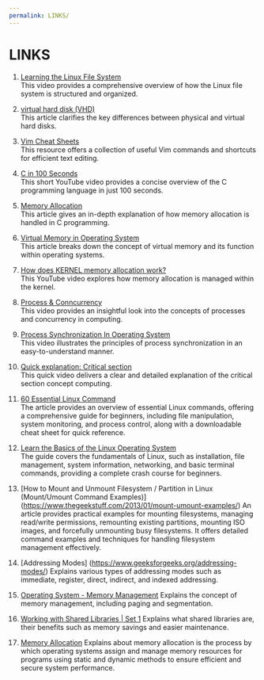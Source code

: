 ```yaml
---
permalink: LINKS/
---
```


# LINKS

1. [Learning the Linux File System](https://www.youtube.com/watch?v=HIXzJ3Rz9po)<br>
This video provides a comprehensive overview of how the Linux file system is structured and organized.

2. [virtual hard disk (VHD)](https://www.techtarget.com/searchvirtualdesktop/definition/virtual-hard-disk-VHD) <br>
This article clarifies the key differences between physical and virtual hard disks.

3. [Vim Cheat Sheets](https://vim.rtorr.com/) <br>
This resource offers a collection of useful Vim commands and shortcuts for efficient text editing.

4. [C in 100 Seconds](https://www.youtube.com/watch?v=U3aXWizDbQ4) <br>
This short YouTube video provides a concise overview of the C programming language in just 100 seconds.

5. [Memory Allocation](https://www.cs.uah.edu/~rcoleman/Common/C_Reference/MemoryAlloc.html) <br>
This article gives an in-depth explanation of how memory allocation is handled in C programming.

6. [Virtual Memory in Operating System](https://www.geeksforgeeks.org/virtual-memory-in-operating-system/) <br>
This article breaks down the concept of virtual memory and its function within operating systems.

7. [How does KERNEL memory allocation work?](https://www.youtube.com/watch?v=NC_qkXznvkg) <br>
This YouTube video explores how memory allocation is managed within the kernel.

8. [Process & Conncurrency](https://www.youtube.com/watch?v=-pL2fAdb7Kw) <br>
This video provides an insightful look into the concepts of processes and concurrency in computing.

9. [Process Synchronization In Operating System](https://www.youtube.com/watch?v=B6D8HGBEt1g) <br>
This video illustrates the principles of process synchronization in an easy-to-understand manner.

10. [Quick explanation: Critical section](https://www.youtube.com/watch?v=BSX1YEoCVgA) <br>
This quick video delivers a clear and detailed explanation of the critical section concept computing. 

11. [60 Essential Linux Command](https://www.hostinger.com/tutorials/linux-commands) <br>
The article provides an overview of essential Linux commands, offering a comprehensive guide for beginners, including file manipulation, system monitoring, and process control, along with a downloadable cheat sheet for quick reference.

12. [Learn the Basics of the Linux Operating System](https://www.freecodecamp.org/news/learn-the-basics-of-the-linux-operating-system/) <br>
The guide covers the fundamentals of Linux, such as installation, file management, system information, networking, and basic terminal commands, providing a complete crash course for beginners.

13. [How to Mount and Unmount Filesystem / Partition in Linux (Mount/Umount Command Examples)] (https://www.thegeekstuff.com/2013/01/mount-umount-examples/) An article provides practical examples for mounting filesystems, managing read/write permissions, remounting existing partitions, mounting ISO images, and forcefully unmounting busy filesystems. It offers detailed command examples and techniques for handling filesystem management effectively.

14. [Addressing Modes] (https://www.geeksforgeeks.org/addressing-modes/) Explains various types of addressing modes such as immediate, register, direct, indirect, and indexed addressing.

15. [Operating System - Memory Management](https://www.tutorialspoint.com/operating_system/os_memory_management.htm) Explains the concept of memory management, including paging and segmentation.

16. [Working with Shared Libraries | Set 1](https://www.geeksforgeeks.org/working-with-shared-libraries-set-1/) Explains what shared libraries are, their benefits such as memory savings and easier maintenance.

17. [Memory Allocation](https://nordvpn.com/cybersecurity/glossary/memory-allocation/) Explains about memory allocation is the process by which operating systems assign and manage memory resources for programs using static and dynamic methods to ensure efficient and secure system performance.
